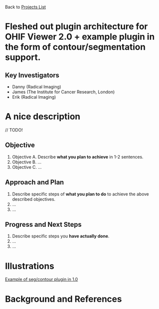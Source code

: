 Back to [Projects List](../../README.md#ProjectsList)

# Fleshed out plugin architecture for OHIF Viewer 2.0 + example plugin in the form of contour/segmentation support. 

## Key Investigators

- Danny (Radical Imaging)
- James (The Institute for Cancer Research, London)
- Erik (Radical Imaging)

# A nice description

// TODO!

## Objective

<!-- Describe here WHAT you would like to achieve (what you will have as end result). -->

1. Objective A. Describe **what you plan to achieve** in 1-2 sentences.
1. Objective B. ...
1. Objective C. ...

## Approach and Plan

<!-- Describe here HOW you would like to achieve the objectives stated above. -->

1. Describe specific steps of **what you plan to do** to achieve the above described objectives.
1. ...
1. ...

## Progress and Next Steps

<!-- Update this section as you make progress, describing of what you have ACTUALLY DONE. If there are specific steps that you could not complete then you can describe them here, too. -->

1. Describe specific steps you **have actually done**.
1. ...
1. ...

# Illustrations

[Example of seg/contour plugin in 1.0](https://github.com/NA-MIC/ProjectWeek/blob/master/PW31_2019_Boston/Projects/OHIFPluginArchitecture/Screen%20Shot%202019-06-03%20at%2016.17.19.png)

<!-- Add pictures and links to videos that demonstrate what has been accomplished.
![Description of picture](Example2.jpg)
![Some more images](Example2.jpg)
-->

# Background and References

<!-- If you developed any software, include link to the source code repository. If possible, also add links to sample data, and to any relevant publications. -->
